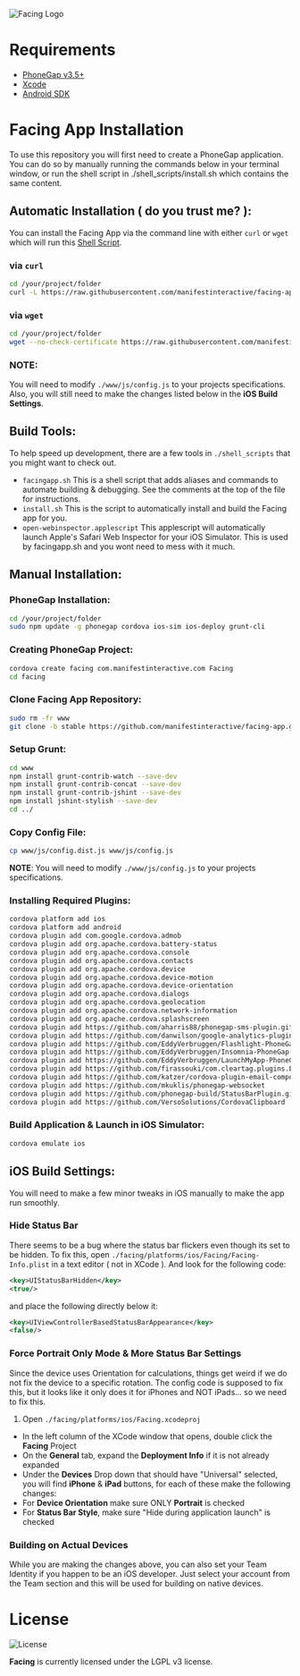 ![Facing Logo](https://raw.githubusercontent.com/manifestinteractive/facing/master/assets/logo/rectangle/logo_rectangle.jpg)

Requirements
===

* [PhoneGap v3.5+](http://phonegap.com/install/)
* [Xcode](http://docs.phonegap.com/en/3.5.0/guide_platforms_ios_index.md.html#iOS%20Platform%20Guide)
* [Android SDK](http://docs.phonegap.com/en/3.5.0/guide_platforms_android_index.md.html#Android%20Platform%20Guide)

Facing App Installation
===

To use this repository you will first need to create a PhoneGap application.  You can do so by manually running the commands below in your terminal window, or run the shell script in ./shell_scripts/install.sh which contains the same content.

Automatic Installation ( do you trust me? ):
---

You can install the Facing App via the command line with either `curl` or `wget` which will run this [Shell Script](https://raw.githubusercontent.com/manifestinteractive/facing-app/stable/shell_scripts/install.sh).

### via `curl`

```bash
cd /your/project/folder
curl -L https://raw.githubusercontent.com/manifestinteractive/facing-app/stable/shell_scripts/install.sh | sh
```

### via `wget`

```bash
cd /your/project/folder
wget --no-check-certificate https://raw.githubusercontent.com/manifestinteractive/facing-app/stable/shell_scripts/install.sh -O - | sh
```

### NOTE:

You will need to modify `./www/js/config.js` to your projects specifications.  Also, you will still need to make the changes listed below in the __iOS Build Settings__.

Build Tools:
---

To help speed up development, there are a few tools in `./shell_scripts` that you might want to check out.

* `facingapp.sh` This is a shell script that adds aliases and commands to automate building & debugging.  See the comments at the top of the file for instructions.
* `install.sh` This is the script to automatically install and build the Facing app for you.
* `open-webinspector.applescript` This applescript will automatically launch Apple's Safari Web Inspector for your iOS Simulator. This is used by facingapp.sh and you wont need to mess with it much.


Manual Installation:
---

### PhoneGap Installation:

```bash
cd /your/project/folder
sudo npm update -g phonegap cordova ios-sim ios-deploy grunt-cli
```

### Creating PhoneGap Project:

```bash
cordova create facing com.manifestinteractive.com Facing
cd facing
```

### Clone Facing App Repository:

```bash
sudo rm -fr www
git clone -b stable https://github.com/manifestinteractive/facing-app.git www
```

### Setup Grunt:

```bash
cd www
npm install grunt-contrib-watch --save-dev
npm install grunt-contrib-concat --save-dev
npm install grunt-contrib-jshint --save-dev
npm install jshint-stylish --save-dev
cd ../
```

### Copy Config File:

```bash
cp www/js/config.dist.js www/js/config.js
```

__NOTE__: You will need to modify `./www/js/config.js` to your projects specifications.

### Installing Required Plugins:

```bash
cordova platform add ios
cordova platform add android
cordova plugin add com.google.cordova.admob
cordova plugin add org.apache.cordova.battery-status
cordova plugin add org.apache.cordova.console
cordova plugin add org.apache.cordova.contacts
cordova plugin add org.apache.cordova.device
cordova plugin add org.apache.cordova.device-motion
cordova plugin add org.apache.cordova.device-orientation
cordova plugin add org.apache.cordova.dialogs
cordova plugin add org.apache.cordova.geolocation
cordova plugin add org.apache.cordova.network-information
cordova plugin add org.apache.cordova.splashscreen
cordova plugin add https://github.com/aharris88/phonegap-sms-plugin.git
cordova plugin add https://github.com/danwilson/google-analytics-plugin.git
cordova plugin add https://github.com/EddyVerbruggen/Flashlight-PhoneGap-Plugin.git
cordova plugin add https://github.com/EddyVerbruggen/Insomnia-PhoneGap-Plugin.git
cordova plugin add https://github.com/EddyVerbruggen/LaunchMyApp-PhoneGap-Plugin.git --variable URL_SCHEME=facing
cordova plugin add https://github.com/firassouki/com.cleartag.plugins.EnableBackgroundLocation.git
cordova plugin add https://github.com/katzer/cordova-plugin-email-composer.git
cordova plugin add https://github.com/mkuklis/phonegap-websocket
cordova plugin add https://github.com/phonegap-build/StatusBarPlugin.git
cordova plugin add https://github.com/VersoSolutions/CordovaClipboard
```

### Build Application & Launch in iOS Simulator:

```bash
cordova emulate ios
```

iOS Build Settings:
---

You will need to make a few minor tweaks in iOS manually to make the app run smoothly.

### Hide Status Bar

There seems to be a bug where the status bar flickers even though its set to be hidden.  To fix this, open `./facing/platforms/ios/Facing/Facing-Info.plist` in a text editor ( not in XCode ).  And look for the following code:

```xml
<key>UIStatusBarHidden</key>
<true/>
```

and place the following directly below it:

```xml
<key>UIViewControllerBasedStatusBarAppearance</key>
<false/>
```

### Force Portrait Only Mode & More Status Bar Settings

Since the device uses Orientation for calculations, things get weird if we do not fix the device to a specific rotation.  The config code is supposed to fix this, but it looks like it only does it for iPhones and NOT iPads... so we need to fix this.

1. Open `./facing/platforms/ios/Facing.xcodeproj`
- In the left column of the XCode window that opens, double click the __Facing__ Project
- On the __General__ tab, expand the __Deployment Info__ if it is not already expanded
- Under the __Devices__ Drop down that should have "Universal" selected, you will find __iPhone__ & __iPad__ buttons, for each of these make the following changes:
- For __Device Orientation__ make sure ONLY __Portrait__ is checked
- For __Status Bar Style__, make sure "Hide during application launch" is checked

### Building on Actual Devices

While you are making the changes above, you can also set your Team Identity if you happen to be an iOS developer.  Just select your account from the Team section and this will be used for building on native devices.


License
===

![License](http://www.gnu.org/graphics/lgplv3-147x51.png "LGPL v3 license")

**Facing** is currently licensed under the LGPL v3 license.